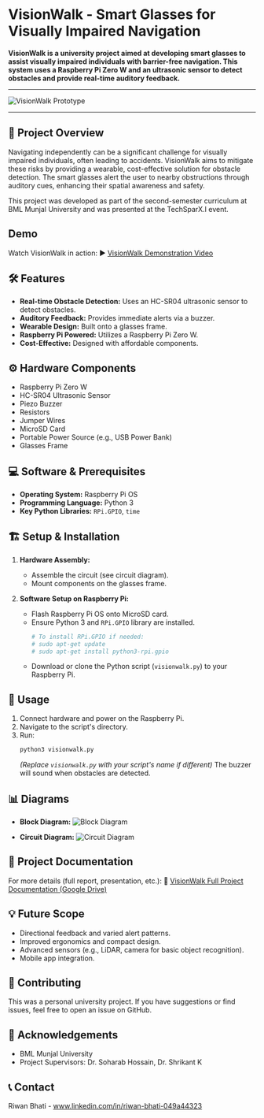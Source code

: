 # VisionWalk - Smart Glasses for Visually Impaired Navigation

**VisionWalk is a university project aimed at developing smart glasses to assist visually impaired individuals with barrier-free navigation. This system uses a Raspberry Pi Zero W and an ultrasonic sensor to detect obstacles and provide real-time auditory feedback.**

---


 ![VisionWalk Prototype](https://github.com/RiwanBhati/VisionWalk-Project/blob/84fbc4ac6de1cd358c02a8b25d8a15cc777efcfe/VisionWalk%20Prototype.jpg) 

---

## 🌟 Project Overview

Navigating independently can be a significant challenge for visually impaired individuals, often leading to accidents. VisionWalk aims to mitigate these risks by providing a wearable, cost-effective solution for obstacle detection. The smart glasses alert the user to nearby obstructions through auditory cues, enhancing their spatial awareness and safety.

This project was developed as part of the second-semester curriculum at BML Munjal University and was presented at the TechSparX.I event.

##  Demo

Watch VisionWalk in action:
▶️ [VisionWalk Demonstration Video](https://youtu.be/lfVLQecjdlI?si=va1neLF8wA3mukE1)

## 🛠️ Features

*   **Real-time Obstacle Detection:** Uses an HC-SR04 ultrasonic sensor to detect obstacles.
*   **Auditory Feedback:** Provides immediate alerts via a buzzer.
*   **Wearable Design:** Built onto a glasses frame.
*   **Raspberry Pi Powered:** Utilizes a Raspberry Pi Zero W.
*   **Cost-Effective:** Designed with affordable components.

## ⚙️ Hardware Components

*   Raspberry Pi Zero W
*   HC-SR04 Ultrasonic Sensor
*   Piezo Buzzer
*   Resistors
*   Jumper Wires
*   MicroSD Card
*   Portable Power Source (e.g., USB Power Bank)
*   Glasses Frame

## 💻 Software & Prerequisites

*   **Operating System:** Raspberry Pi OS
*   **Programming Language:** Python 3
*   **Key Python Libraries:** `RPi.GPIO`, `time`

## 🏗️ Setup & Installation

1.  **Hardware Assembly:**
    *   Assemble the circuit (see circuit diagram).
    *   Mount components on the glasses frame.

2.  **Software Setup on Raspberry Pi:**
    *   Flash Raspberry Pi OS onto MicroSD card.
    *   Ensure Python 3 and `RPi.GPIO` library are installed.
        ```bash
        # To install RPi.GPIO if needed:
        # sudo apt-get update
        # sudo apt-get install python3-rpi.gpio
        ```
    *   Download or clone the Python script (`visionwalk.py`) to your Raspberry Pi.

## 🚀 Usage

1.  Connect hardware and power on the Raspberry Pi.
2.  Navigate to the script's directory.
3.  Run:
    ```bash
    python3 visionwalk.py
    ```
    *(Replace `visionwalk.py` with your script's name if different)*
    The buzzer will sound when obstacles are detected.

## 📊 Diagrams

*   **Block Diagram:**
   ![Block Diagram](https://github.com/RiwanBhati/VisionWalk-Project/blob/13782343075eac043d2674f0d0ffcf255087fd40/VisionWalk%20Block%20diagram.jpg)

*   **Circuit Diagram:**
   ![Circuit Diagram](https://github.com/RiwanBhati/VisionWalk-Project/blob/8c28f0997227df0a2c40ac655a68c3b119d7ca8b/VisionWalk%20Circuit%20Diagram.jpg)

## 📄 Project Documentation

For more details (full report, presentation, etc.):
🔗 [VisionWalk Full Project Documentation (Google Drive)](https://drive.google.com/drive/folders/1yjPgEbyaSdTwBvtd94TVTjnZGKU2oxyp?usp=sharing)

## 💡 Future Scope

*   Directional feedback and varied alert patterns.
*   Improved ergonomics and compact design.
*   Advanced sensors (e.g., LiDAR, camera for basic object recognition).
*   Mobile app integration.

## 🤝 Contributing 

This was a personal university project. If you have suggestions or find issues, feel free to open an issue on GitHub.

## 🙏 Acknowledgements

*   BML Munjal University
*   Project Supervisors: Dr. Soharab Hossain, Dr. Shrikant K

## 📞 Contact

Riwan Bhati - www.linkedin.com/in/riwan-bhati-049a44323
